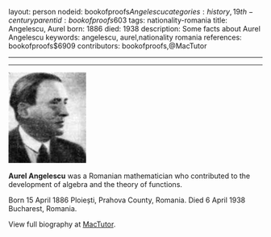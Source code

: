layout: person
nodeid: bookofproofs$Angelescu
categories: history,19th-century
parentid: bookofproofs$603
tags: nationality-romania
title: Angelescu, Aurel
born: 1886
died: 1938
description: Some facts about Aurel Angelescu
keywords: angelescu, aurel,nationality romania
references: bookofproofs$6909
contributors: bookofproofs,@MacTutor

---


---

![Angelescu.jpg](https://github.com/bookofproofs/bookofproofs.github.io/blob/main/_sources/_assets/images/portraits/Angelescu.jpg?raw=true)

**Aurel Angelescu**  was a Romanian mathematician who contributed to the development of algebra and the theory of functions.

Born 15 April 1886 Ploiești, Prahova County, Romania. Died 6 April 1938 Bucharest, Romania.


View full biography at [MacTutor](https://mathshistory.st-andrews.ac.uk/Biographies/Angelescu/).